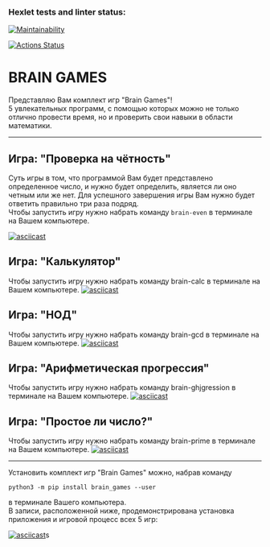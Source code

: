 ### Hexlet tests and linter status:

[![Maintainability](https://api.codeclimate.com/v1/badges/91008122f184390e5e46/maintainability)](https://codeclimate.com/github/ACupOfWhiskey/python-project-lvl1/maintainability)

[![Actions Status](https://github.com/ACupOfWhiskey/python-project-lvl1/workflows/hexlet-check/badge.svg)](https://github.com/ACupOfWhiskey/python-project-lvl1/actions)

# BRAIN GAMES
Представляю Вам комплект игр "Brain Games"! <br>5 увлекательных программ, с помощью которых можно не только отлично провести время, но и проверить свои навыки в области математики.
____
## Игра: "Проверка на чётность"
Суть игры в том, что программой Вам будет представлено определенное число, и нужно будет определить, является ли оно четным или же нет. Для успешного завершения игры Вам нужно будет ответить правильно три раза подряд. <br>Чтобы запустить игру нужно набрать команду `brain-even` в терминале на Вашем компьютере.

[![asciicast](https://asciinema.org/a/Sun7f12QWEYvAvKWw39hWM6HL.svg)](https://asciinema.org/a/Sun7f12QWEYvAvKWw39hWM6HL)


## Игра: "Калькулятор"
Чтобы запустить игру нужно набрать команду brain-calc в терминале на Вашем компьютере.
[![asciicast](https://asciinema.org/a/q7McZ3XoNsAeq42AdLumJ87bf.svg)](https://asciinema.org/a/q7McZ3XoNsAeq42AdLumJ87bf)


## Игра: "НОД"
Чтобы запустить игру нужно набрать команду brain-gcd в терминале на Вашем компьютере.
[![asciicast](https://asciinema.org/a/MGNDWILMlnkt3le6atpluyAhA.svg)](https://asciinema.org/a/MGNDWILMlnkt3le6atpluyAhA)


## Игра: "Арифметическая прогрессия"
Чтобы запустить игру нужно набрать команду brain-ghjgression в терминале на Вашем компьютере.
[![asciicast](https://asciinema.org/a/xTYZXlmSxm3K2wt9yucmdJREC.svg)](https://asciinema.org/a/xTYZXlmSxm3K2wt9yucmdJREC)


## Игра: "Простое ли число?"
Чтобы запустить игру нужно набрать команду brain-prime в терминале на Вашем компьютере.
[![asciicast](https://asciinema.org/a/x0DQsUR4xFgzhOGYBypuwBkS4.svg)](https://asciinema.org/a/x0DQsUR4xFgzhOGYBypuwBkS4)

____

Установить комплект игр "Brain Games" можно, набрав команду 
```
python3 -m pip install brain_games --user 
```
в терминале Вашего компьютера. <br>В записи, расположенной ниже, продемонстрирована установка приложения и игровой процесс всех 5 игр:

[![asciicast](https://asciinema.org/a/SDDN0Jy0lmL2SFNwBlQeDaHmG.svg)](https://asciinema.org/a/SDDN0Jy0lmL2SFNwBlQeDaHmG)s